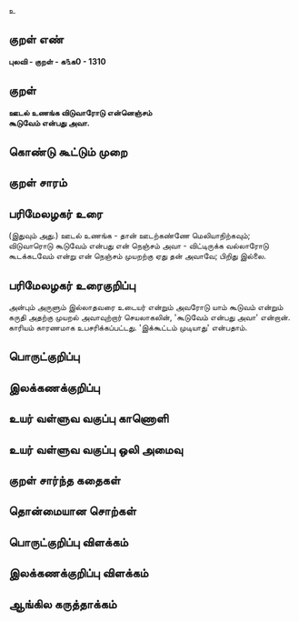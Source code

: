உ

## குறள் எண் 

**புலவி - குறள் - க௩க0 - 1310**

## குறள் 

**ஊடல் உணங்க விடுவாரோடு என்னெஞ்சம்  
கூடுவேம் என்பது அவா.** 

## கொண்டு கூட்டும் முறை


## குறள் சாரம் 


## பரிமேலழகர் உரை

(இதுவும் அது.) ஊடல் உணங்க - தான் ஊடற்கண்ணே மெலியாநிற்கவும்; விடுவாரொடு கூடுவேம் என்பது என் நெஞ்சம் அவா - விட்டிருக்க வல்லாரோடு கூடக்கடவேம் என்று என் நெஞ்சம் முயறற்கு ஏது தன் அவாவே; பிறிது இல்லை.

## பரிமேலழகர் உரைகுறிப்பு   

அன்பும் அருளும் இல்லாதவரை உடையர் என்றும் அவரோடு யாம் கூடுவம் என்றும் கருதி அதற்கு முயறல் அவாவுற்றார் செயலாகலின், 'கூடுவேம் என்பது அவா' என்றான். காரியம் காரணமாக உபசரிக்கப்பட்டது. 'இக்கூட்டம் முடியாது' என்பதாம்.

## பொருட்குறிப்பு 


## இலக்கணக்குறிப்பு  


## உயர் வள்ளுவ வகுப்பு காணொளி


## உயர் வள்ளுவ வகுப்பு ஒலி அமைவு 

 
## குறள் சார்ந்த கதைகள் 


## தொன்மையான சொற்கள்


## பொருட்குறிப்பு விளக்கம்


## இலக்கணக்குறிப்பு விளக்கம்


## ஆங்கில கருத்தாக்கம் 


